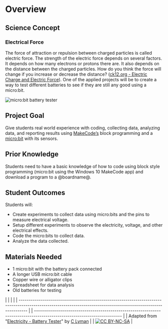 # Overview

## Science Concept

### Electrical Force

The force of attraction or repulsion between charged particles is called electric force. The strength of the electric force depends on several factors. It depends on how many electrons or protons there are. It also depends on the distance between the charged particles. How do you think the force will change if you increase or decrease the distance? ([ck12.org - Electric Charge and Electric Force](https://www.ck12.org/book/CK-12-Physical-Science-Concepts-For-Middle-School/section/5.61/)). One of the applied projects will be to create a way to test different batteries to see if they are still any good using a micro:bit.

![micro:bit battery tester](/static/courses/ucp-science/electricity/battery-tester.jpg)

## Project Goal

Give students real world experience with coding, collecting data, analyzing data, and reporting results using [MakeCode’s](https://makecode.com) block programming and a [micro:bit](http://microbit.org) with its sensors.

## Prior Knowledge

Students need to have a basic knowledge of how to code using block style programming (micro:bit using the Windows 10 MakeCode app) and download a program to a @boardname@.

## Student Outcomes

Students will:

* Create experiments to collect data using micro:bits and the pins to measure electrical voltage. 
* Setup different experiments to observe the electricity, voltage, and other electrical effects.
* Code the micro:bits to collect data.
* Analyze the data collected.

## Materials Needed

* 1 micro:bit with the battery pack connected
* A longer USB micro:bit cable
* Copper wire or alligator clips
* Spreadsheet for data analysis
* Old batteries for testing

  


|                                                                                                                                                                  |  |                                                                                                                           |
| ---------------------------------------------------------------------------------------------------------------------------------------------------------------- |  | ------------------------------------------------------------------------------------------------------------------------- |
| Adapted from "[Electricity - Battery Tester](https://drive.google.com/open?id=15Xry9jFsIzHHG7RpaIomLodl9pBjTiKDvtjkd227b7Y)" by [C Lyman](http://utahcoding.org) |  | [![CC BY-NC-SA](https://licensebuttons.net/l/by-nc-sa/4.0/80x15.png)](https://creativecommons.org/licenses/by-nc-sa/4.0/) |